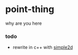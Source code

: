# point-thing
why are you here

### todo
- rewrite in c++ with [simple2d](https://github.com/simple2d/simple2d)
